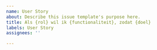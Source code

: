 ```yaml
---
name: User Story
about: Describe this issue template's purpose here.
title: Als {rol} wil ik {functionaliteit}, zodat {doel}
labels: User Story
assignees: ''

---
```



